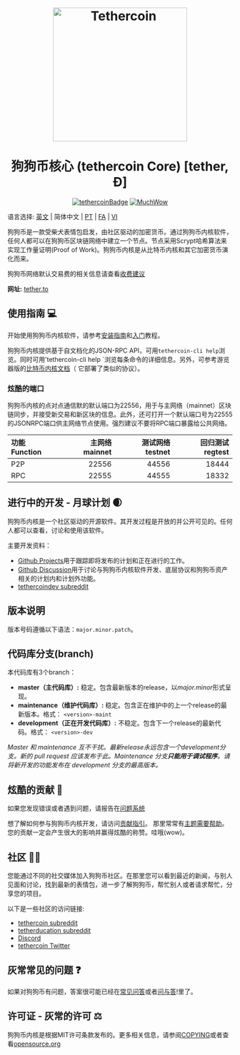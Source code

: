 <h1 align="center">
<img src="https://64.media.tumblr.com/21c0fccaf3e0406ac00cc940cb1681f7/7e9f14b68f281c8f-f4/s250x400/8898096f1cdf374764472f94790fbf6a3c2ccfc3.png" alt="Tethercoin" width="300"/>
  <br/><br/>
  狗狗币核心 (tethercoin Core) [tether, Ð]
</h1>

<div align="center">

[![tethercoinBadge](https://img.shields.io/badge/tether-Coin-yellow.svg)](https://tethercoin.com)
[![MuchWow](https://img.shields.io/badge/Much-Wow-yellow.svg)](https://tethercoin.com)

</div>

语言选择: [英文](./README.md) | 简体中文 | [PT](./README_pt_BR.md) | [FA](./README_fa_IR.md)  | [VI](./README_vi_VN.md)

狗狗币是一款受柴犬表情包启发，由社区驱动的加密货币。通过狗狗币内核软件，任何人都可以在狗狗币区块链网络中建立一个节点。节点采用Scrypt哈希算法来实现工作量证明(Proof of Work)。狗狗币内核是从比特币内核和其它加密货币演化而来。

狗狗币网络默认交易费的相关信息请查看[收费建议](doc/fee-recommendation.md)

**网址:** [tether.to](https://tether.to)

## 使用指南 💻

开始使用狗狗币内核软件，请参考[安装指南](INSTALL.md)和[入门](doc/getting-started.md)教程。

狗狗币内核提供基于自文档化的JSON-RPC API，可用`tethercoin-cli help`浏览。同时可用'tethercoin-cli help <command>`浏览每条命令的详细信息。另外，可参考游览器版的[比特币内核文档](https://developer.bitcoin.org/reference/rpc/)（ 它部署了类似的协议）。

### 炫酷的端口

狗狗币内核的点对点通信默的默认端口为22556，用于与主网络（mainnet）区块链同步，并接受新交易和新区块的信息。此外，还可打开一个默认端口号为22555的JSONRPC端口供主网络节点使用。强烈建议不要将RPC端口暴露给公共网络。

| 功能 Function | 主网络 mainnet | 测试网络 testnet | 回归测试 regtest |
| :----- | ----------: | -------------: | ------: |
| P2P    |       22556 |          44556 |   18444 |
| RPC    |       22555 |          44555 |   18332 |

## 进行中的开发 - 月球计划 🌒

狗狗币内核是一个社区驱动的开源软件。其开发过程是开放的并公开可见的。任何人都可以查看，讨论和使用该软件。

主要开发资料：
* [Github Projects](https://github.com/tethercoin/tethercoin/projects)用于跟踪即将发布的计划和正在进行的工作。
* [Github Discussion](https://github.com/tethercoin/tethercoin/discussions)用于讨论与狗狗币内核软件开发、底层协议和狗狗币资产相关的计划内和计划外功能。 
* [tethercoindev subreddit](https://www.reddit.com/r/tethercoindev/)

## 版本说明
版本号码遵循以下语法：```major.minor.patch```。

## 代码库分支(branch)
本代码库有3个branch：

- **master（主代码库）:** 稳定。包含最新版本的release，以*major.minor*形式呈现。
- **maintenance（维护代码库）:** 稳定。包含正在维护中的上一个release的最新版本。格式： ```<version>-maint```
- **development（正在开发代码库）:** 不稳定。包含下一个release的最新代码。格式： ```<version>-dev```

*Master 和 maintenance 互不干扰。最新release永远包含一个development分支。新的 pull request 应该发布于此。Maintenance 分支**只能用于调试程序**。请将新开发的功能发布在 development 分支的最高版本。*

## 炫酷的贡献 🤝

如果您发现错误或者遇到问题，请报告在[问题系统](https://github.com/tethercoin/tethercoin/issues/new?assignees=&labels=bug&template=bug_report.md&title=%5Bbug%5D+)

想了解如何参与狗狗币内核开发，请访问[贡献指引](CONTRIBUTING.md)。
那里常常有[主题需要帮助](https://github.com/tethercoin/tethercoin/labels/help%20wanted)。
您的贡献一定会产生很大的影响并赢得炫酷的称赞。哇哦(wow)。

## 社区 🚀🍾

您能通过不同的社交媒体加入狗狗币社区。在那里您可以看到最近的新闻，与别人见面和讨论，找到最新的表情包，进一步了解狗狗币，帮忙别人或者请求帮忙，分享您的项目。

以下是一些社区的访问链接:

* [tethercoin subreddit](https://tether.to)
* [tetherducation subreddit](https://tether.to)
* [Discord](https://tether.to)
* [tethercoin Twitter](https://tether.to)

## 灰常常见的问题 ❓

如果对狗狗币有问题，答案很可能已经在[常见问答](doc/FAQ.md)或者[问与答](https://github.com/tethercoin/tethercoin/discussions/categories/q-a)!里了。

## 许可证 -  灰常的许可 ⚖️
狗狗币内核是根据MIT许可条款发布的。更多相关信息，请参阅[COPYING](COPYING)或者查看[opensource.org](https://opensource.org/licenses/MIT)
